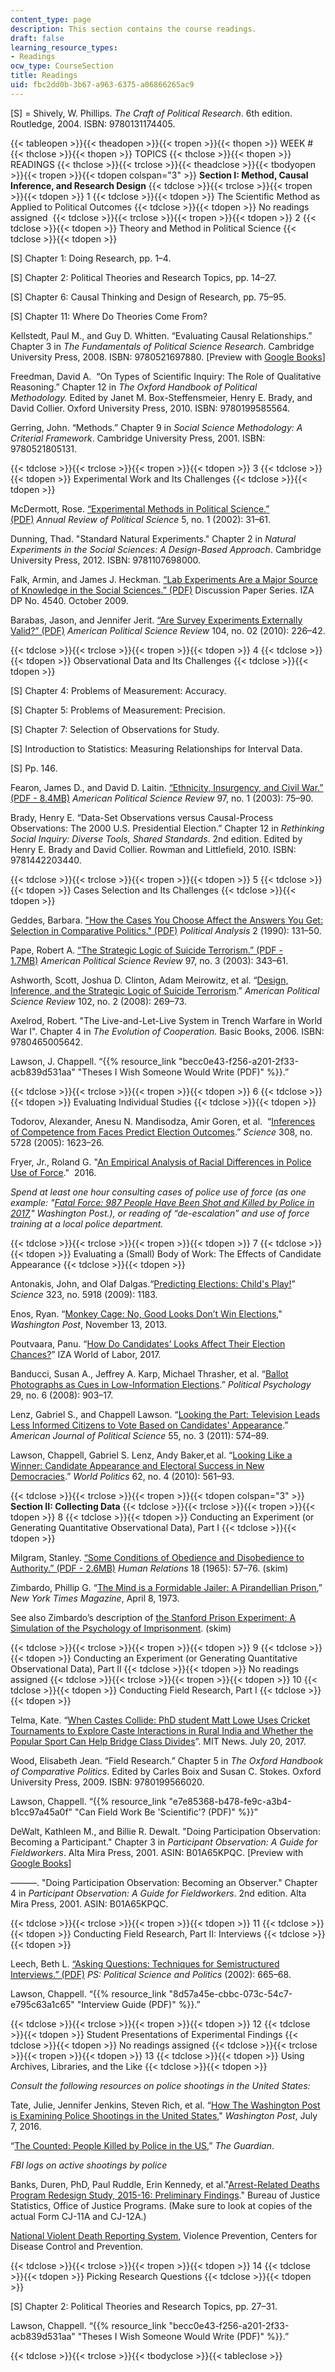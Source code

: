 ```yaml
---
content_type: page
description: This section contains the course readings.
draft: false
learning_resource_types:
- Readings
ocw_type: CourseSection
title: Readings
uid: fbc2dd0b-3b67-a963-6375-a06866265ac9
---
```

\[S\] = Shively, W. Phillips. *The Craft of Political Research*. 6th edition. Routledge, 2004. ISBN: 9780131174405.

{{< tableopen >}}{{< theadopen >}}{{< tropen >}}{{< thopen >}}
WEEK #
{{< thclose >}}{{< thopen >}}
TOPICS
{{< thclose >}}{{< thopen >}}
READINGS
{{< thclose >}}{{< trclose >}}{{< theadclose >}}{{< tbodyopen >}}{{< tropen >}}{{< tdopen colspan="3" >}}
**Section I: Method, Causal Inference, and Research Design**
{{< tdclose >}}{{< trclose >}}{{< tropen >}}{{< tdopen >}}
1
{{< tdclose >}}{{< tdopen >}}
The Scientific Method as Applied to Political Outcomes
{{< tdclose >}}{{< tdopen >}}
No readings assigned 
{{< tdclose >}}{{< trclose >}}{{< tropen >}}{{< tdopen >}}
2
{{< tdclose >}}{{< tdopen >}}
Theory and Method in Political Science
{{< tdclose >}}{{< tdopen >}}

\[S\] Chapter 1: Doing Research, pp. 1–4.

\[S\] Chapter 2: Political Theories and Research Topics, pp. 14–27.

\[S\] Chapter 6: Causal Thinking and Design of Research, pp. 75–95.

\[S\] Chapter 11: Where Do Theories Come From?

Kellstedt, Paul M., and Guy D. Whitten. “Evaluating Causal Relationships.” Chapter 3 in *The Fundamentals of Political Science Research.* Cambridge University Press, 2008. ISBN: 9780521697880. \[Preview with [Google Books](https://books.google.com/books?id=dO-2oTHc6yQC&pg=PA45=onepage#v=onepage&q&f=false)\]

Freedman, David A.  “On Types of Scientific Inquiry: The Role of Qualitative Reasoning.” Chapter 12 in *The Oxford Handbook of Political Methodology.* Edited by Janet M. Box-Steffensmeier, Henry E. Brady, and David Collier. Oxford University Press, 2010. ISBN: 9780199585564.

Gerring, John. “Methods.” Chapter 9 in *Social Science Methodology: A Criterial Framework*. Cambridge University Press, 2001. ISBN: 9780521805131.

{{< tdclose >}}{{< trclose >}}{{< tropen >}}{{< tdopen >}}
3
{{< tdclose >}}{{< tdopen >}}
Experimental Work and Its Challenges
{{< tdclose >}}{{< tdopen >}}

McDermott, Rose. [“Experimental Methods in Political Science.” (PDF)](http://www.uky.edu/AS/PoliSci/Peffley/pdf/McDermott%202002%20EXPERIMENTAL%20METHODS%20IN%20POLITICAL%20SCIENCE.pdf) *Annual Review of Political Science* 5, no. 1 (2002): 31–61.

Dunning, Thad. "Standard Natural Experiments." Chapter 2 in *Natural Experiments in the Social Sciences: A Design-Based Approach*. Cambridge University Press, 2012. ISBN: 9781107698000. 

Falk, Armin, and James J. Heckman. [“Lab Experiments Are a Major Source of Knowledge in the Social Sciences.” (PDF)](http://ftp.iza.org/dp4540.pdf) Discussion Paper Series. IZA DP No. 4540. October 2009.

Barabas, Jason, and Jennifer Jerit. [“Are Survey Experiments Externally Valid?” (PDF)](http://www.jjerit.com/images/BarabasJerit_APSR_2010.pdf) *American Political Science Review* 104, no. 02 (2010): 226–42.

{{< tdclose >}}{{< trclose >}}{{< tropen >}}{{< tdopen >}}
4
{{< tdclose >}}{{< tdopen >}}
Observational Data and Its Challenges
{{< tdclose >}}{{< tdopen >}}

\[S\] Chapter 4: Problems of Measurement: Accuracy. 

\[S\] Chapter 5: Problems of Measurement: Precision.

\[S\] Chapter 7: Selection of Observations for Study.

\[S\] Introduction to Statistics: Measuring Relationships for Interval Data.

\[S\] Pp. 146.

Fearon, James D., and David D. Laitin. [“Ethnicity, Insurgency, and Civil War.” (PDF - 8.4MB)](https://www.cambridge.org/core/journals/american-political-science-review/article/ethnicity-insurgency-and-civil-war/B1D5D0E7C782483C5D7E102A61AD6605) *American Political Science Review* 97, no. 1 (2003): 75–90.

Brady, Henry E. “Data-Set Observations versus Causal-Process Observations: The 2000 U.S. Presidential Election.” Chapter 12 in *Rethinking Social Inquiry: Diverse Tools, Shared Standards*. 2nd edition. Edited by Henry E. Brady and David Collier. Rowman and Littlefield, 2010. ISBN: 9781442203440.

{{< tdclose >}}{{< trclose >}}{{< tropen >}}{{< tdopen >}}
5
{{< tdclose >}}{{< tdopen >}}
Cases Selection and Its Challenges
{{< tdclose >}}{{< tdopen >}}

Geddes, Barbara. ["How the Cases You Choose Affect the Answers You Get: Selection in Comparative Politics." (PDF)](http://citeseerx.ist.psu.edu/viewdoc/download?doi=10.1.1.315.5213&rep=rep1&type=pdf) *Political Analysis* 2 (1990): 131–50.

Pape, Robert A. [“The Strategic Logic of Suicide Terrorism.” (PDF - 1.7MB)](http://www.columbia.edu/itc/journalism/stille/Politics%20Fall%202007/readings%20weeks%206-7/Strategic%20Logic%20of%20Suicide%20Missions.pdf) *American Political Science Review* 97, no. 3 (2003): 343–61.

Ashworth, Scott, Joshua D. Clinton, Adam Meirowitz, et al. “[Design, Inference, and the Strategic Logic of Suicide Terrorism](https://www.jstor.org/stable/27644515?seq=1#page_scan_tab_contents).” *American Political Science Review* 102, no. 2 (2008): 269–73.

Axelrod, Robert. "The Live-and-Let-Live System in Trench Warfare in World War I". Chapter 4 in *The Evolution of Cooperation.* Basic Books, 2006. ISBN: 9780465005642.

Lawson, J. Chappell. “{{% resource_link "becc0e43-f256-a201-2f33-acb839d531aa" "Theses I Wish Someone Would Write (PDF)" %}}.” 

{{< tdclose >}}{{< trclose >}}{{< tropen >}}{{< tdopen >}}
6
{{< tdclose >}}{{< tdopen >}}
Evaluating Individual Studies
{{< tdclose >}}{{< tdopen >}}

Todorov, Alexander, Anesu N. Mandisodza, Amir Goren, et al.  “[Inferences of Competence from Faces Predict Election Outcomes](http://science.sciencemag.org/content/308/5728/1623).” *Science* 308, no. 5728 (2005): 1623–26.

Fryer, Jr., Roland G. "[An Empirical Analysis of Racial Differences in Police Use of Force](https://scholar.harvard.edu/fryer/publications/empirical-analysis-racial-differences-police-use-force)."  2016.

*Spend at least one hour consulting cases of police use of force (as one example: "*[*Fatal Force: 987 People Have Been Shot and Killed by Police in 2017*](https://www.washingtonpost.com/graphics/national/police-shootings-2017/)*," Washington Post.), or reading of “de-escalation” and use of force training at a local police department.*

{{< tdclose >}}{{< trclose >}}{{< tropen >}}{{< tdopen >}}
7
{{< tdclose >}}{{< tdopen >}}
Evaluating a (Small) Body of Work: The Effects of Candidate Appearance
{{< tdclose >}}{{< tdopen >}}

Antonakis, John, and Olaf Dalgas.“[Predicting Elections: Child's Play!](http://science.sciencemag.org/content/323/5918/1183)” *Science* 323, no. 5918 (2009): 1183.

Enos, Ryan. “[Monkey Cage: No, Good Looks Don’t Win Elections](https://www.washingtonpost.com/news/monkey-cage/wp/2013/11/13/no-good-looks-dont-win-elections/?utm_term=.2d2f62778c3a)," *Washington Post*, November 13, 2013.

Poutvaara, Panu. “[How Do Candidates’ Looks Affect Their Election Chances?](https://wol.iza.org/articles/how-do-candidates-looks-affect-their-election-chances/long)” IZA World of Labor, 2017.

Banducci, Susan A., Jeffrey A. Karp, Michael Thrasher, et al. “[Ballot Photographs as Cues in Low-Information Elections](https://www.jstor.org/stable/20447173?seq=1#page_scan_tab_contents).” *Political Psychology* 29, no. 6 (2008): 903–17.

Lenz, Gabriel S., and Chappell Lawson. “[Looking the Part: Television Leads Less Informed Citizens to Vote Based on Candidates' Appearance](http://onlinelibrary.wiley.com/doi/10.1111/j.1540-5907.2011.00511.x/abstract).” *American Journal of Political Science* 55, no. 3 (2011): 574–89.

Lawson, Chappell, Gabriel S. Lenz, Andy Baker,et al. “[Looking Like a Winner: Candidate Appearance and Electoral Success in New Democracies](https://www.jstor.org/stable/40891390?seq=1#page_scan_tab_contents).” *World Politics* 62, no. 4 (2010): 561–93.

{{< tdclose >}}{{< trclose >}}{{< tropen >}}{{< tdopen colspan="3" >}}
**Section II: Collecting Data**
{{< tdclose >}}{{< trclose >}}{{< tropen >}}{{< tdopen >}}
8
{{< tdclose >}}{{< tdopen >}}
Conducting an Experiment (or Generating Quantitative Observational Data), Part I
{{< tdclose >}}{{< tdopen >}}

Milgram, Stanley. [“Some Conditions of Obedience and Disobedience to Authority.” (PDF - 2.6MB)](http://psyc604.stasson.org/Milgram2.pdf) *Human Relations* 18 (1965): 57–76. (skim)

Zimbardo, Phillip G. “[The Mind is a Formidable Jailer: A Pirandellian Prison](https://www.nytimes.com/1973/04/08/archives/a-pirandellian-prison-the-mind-is-a-formidable-jailer.html),” *New York Times Magazine*, April 8, 1973.

See also Zimbardo’s description of [the Stanford Prison Experiment: A Simulation of the Psychology of Imprisonment](http://www.prisonexp.org/). (skim)

{{< tdclose >}}{{< trclose >}}{{< tropen >}}{{< tdopen >}}
9
{{< tdclose >}}{{< tdopen >}}
Conducting an Experiment (or Generating Quantitative Observational Data), Part II
{{< tdclose >}}{{< tdopen >}}
No readings assigned
{{< tdclose >}}{{< trclose >}}{{< tropen >}}{{< tdopen >}}
10
{{< tdclose >}}{{< tdopen >}}
Conducting Field Research, Part I
{{< tdclose >}}{{< tdopen >}}

Telma, Kate. “[When Castes Collide: PhD student Matt Lowe Uses Cricket Tournaments to Explore Caste Interactions in Rural India and Whether the Popular Sport Can Help Bridge Class Divides](http://news.mit.edu/2017/mit-student-matt-lowe-uses-cricket-to-study-caste-relations-in-india-0720)”. MIT News. July 20, 2017.

Wood, Elisabeth Jean. “Field Research.” Chapter 5 in *The Oxford Handbook of Comparative Politics*. Edited by Carles Boix and Susan C. Stokes. Oxford University Press, 2009. ISBN: 9780199566020. 

Lawson, Chappell. “{{% resource_link "e7e85368-b478-fe9c-a3b4-b1cc97a45a0f" "Can Field Work Be 'Scientific'? (PDF)" %}}” 

DeWalt, Kathleen M., and Billie R. Dewalt. "Doing Participation Observation: Becoming a Participant." Chapter 3 in *Participant Observation: A Guide for Fieldworkers*. Alta Mira Press, 2001. ASIN: B01A65KPQC. \[Preview with [Google Books](https://books.google.com/books?id=p1wcO3UNXQ4C&pg=PA35=onepage#v=onepage&q&f=false)\]

———. "Doing Participation Observation: Becoming an Observer." Chapter 4 in *Participant Observation: A Guide for Fieldworkers*. 2nd edition. Alta Mira Press, 2001. ASIN: B01A65KPQC. 

{{< tdclose >}}{{< trclose >}}{{< tropen >}}{{< tdopen >}}
11
{{< tdclose >}}{{< tdopen >}}
Conducting Field Research, Part II: Interviews
{{< tdclose >}}{{< tdopen >}}

Leech, Beth L. [“Asking Questions: Techniques for Semistructured Interviews.” (PDF)](https://www.cambridge.org/core/services/aop-cambridge-core/content/view/E1CF8B87E87F36611AEC4D4A20468DE5/S1049096502001129a.pdf/asking-questions-techniques-for-semistructured-interviews.pdf) *PS: Political Science and Politics* (2002): 665–68.

Lawson, Chappell. “{{% resource_link "8d57a45e-cbbc-073c-54c7-e795c63a1c65" "Interview Guide (PDF)" %}}.” 

{{< tdclose >}}{{< trclose >}}{{< tropen >}}{{< tdopen >}}
12
{{< tdclose >}}{{< tdopen >}}
Student Presentations of Experimental Findings
{{< tdclose >}}{{< tdopen >}}
No readings assigned
{{< tdclose >}}{{< trclose >}}{{< tropen >}}{{< tdopen >}}
13
{{< tdclose >}}{{< tdopen >}}
Using Archives, Libraries, and the Like
{{< tdclose >}}{{< tdopen >}}

*Consult the following resources on police shootings in the United States:*

Tate, Julie, Jennifer Jenkins, Steven Rich, et al. “[How The Washington Post is Examining Police Shootings in the United States](https://www.washingtonpost.com/national/how-the-washington-post-is-examining-police-shootings-in-the-united-states/2016/07/07/d9c52238-43ad-11e6-8856-f26de2537a9d_story.html?utm_term=.c516d755ad6e)," *Washington Post*, July 7, 2016. 

“[The Counted: People Killed by Police in the US](https://www.theguardian.com/us-news/ng-interactive/2015/jun/01/the-counted-police-killings-us-database),” *The Guardian*.

*FBI logs on active shootings by police*

Banks, Duren, PhD, Paul Ruddle, Erin Kennedy, et al."[Arrest-Related Deaths Program Redesign Study, 2015-16: Preliminary Findings](https://www.bjs.gov/index.cfm?ty=pbdetail&iid=5864)." Bureau of Justice Statistics, Office of Justice Programs. (Make sure to look at copies of the actual Form CJ-11A and CJ-12A.)

[National Violent Death Reporting System](https://www.cdc.gov/violenceprevention/nvdrs/), Violence Prevention, Centers for Disease Control and Prevention.

{{< tdclose >}}{{< trclose >}}{{< tropen >}}{{< tdopen >}}
14
{{< tdclose >}}{{< tdopen >}}
Picking Research Questions
{{< tdclose >}}{{< tdopen >}}

\[S\] Chapter 2: Political Theories and Research Topics, pp. 27–31.

Lawson, Chappell. “{{% resource_link "becc0e43-f256-a201-2f33-acb839d531aa" "Theses I Wish Someone Would Write (PDF)" %}}.” 

{{< tdclose >}}{{< trclose >}}{{< tbodyclose >}}{{< tableclose >}}